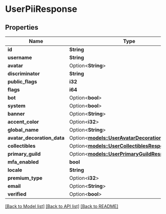 # UserPiiResponse

## Properties

Name | Type | Description | Notes
------------ | ------------- | ------------- | -------------
**id** | **String** |  | 
**username** | **String** |  | 
**avatar** | Option<**String**> |  | [optional]
**discriminator** | **String** |  | 
**public_flags** | **i32** |  | 
**flags** | **i64** |  | 
**bot** | Option<**bool**> |  | [optional]
**system** | Option<**bool**> |  | [optional]
**banner** | Option<**String**> |  | [optional]
**accent_color** | Option<**i32**> |  | [optional]
**global_name** | Option<**String**> |  | [optional]
**avatar_decoration_data** | Option<[**models::UserAvatarDecorationResponse**](UserAvatarDecorationResponse.md)> |  | [optional]
**collectibles** | Option<[**models::UserCollectiblesResponse**](UserCollectiblesResponse.md)> |  | [optional]
**primary_guild** | Option<[**models::UserPrimaryGuildResponse**](UserPrimaryGuildResponse.md)> |  | [optional]
**mfa_enabled** | **bool** |  | 
**locale** | **String** |  | 
**premium_type** | Option<**i32**> |  | [optional]
**email** | Option<**String**> |  | [optional]
**verified** | Option<**bool**> |  | [optional]

[[Back to Model list]](../README.md#documentation-for-models) [[Back to API list]](../README.md#documentation-for-api-endpoints) [[Back to README]](../README.md)


